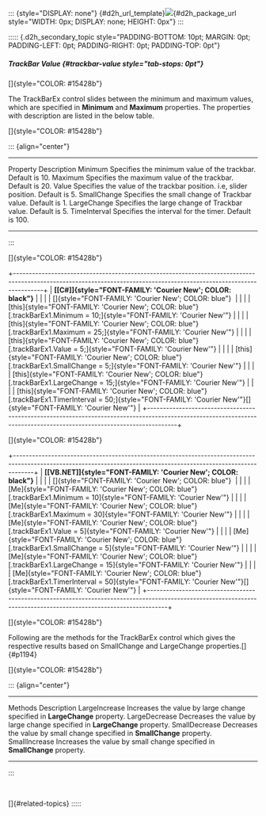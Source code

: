 ::: {style="DISPLAY: none"}
[](ms-xhelp:///?Id=d2h_url_template){#d2h_url_template}![](!package_url!){#d2h_package_url style="WIDTH: 0px; DISPLAY: none; HEIGHT: 0px"}
:::

::::: {.d2h_secondary_topic style="PADDING-BOTTOM: 10pt; MARGIN: 0pt; PADDING-LEFT: 0pt; PADDING-RIGHT: 0pt; PADDING-TOP: 0pt"}
##### TrackBar Value {#trackbar-value style="tab-stops: 0pt"}

[]{style="COLOR: #15428b"} 

The TrackBarEx control slides between the minimum and maximum values, which are specified in **Minimum** and **Maximum** properties. The properties with description are listed in the below table.

[]{style="COLOR: #15428b"} 

::: {align="center"}
  -------------- -----------------------------------------------------------------------------------
  Property       Description
  Minimum        Specifies the minimum value of the trackbar. Default is 10.
  Maximum        Specifies the maximum value of the trackbar. Default is 20.
  Value          Specifies the value of the trackbar position. i.e, slider position. Default is 5.
  SmallChange    Specifies the small change of Trackbar value. Default is 1.
  LargeChange    Specifies the large change of Trackbar value. Default is 5.
  TimeInterval   Specifies the interval for the timer. Default is 100.
  -------------- -----------------------------------------------------------------------------------
:::

[]{style="COLOR: #15428b"} 

+---------------------------------------------------------------------------------------------------------------------------------------------------------------------+
| **[\[C#\]]{style="FONT-FAMILY: 'Courier New'; COLOR: black"}**                                                                                                      |
|                                                                                                                                                                     |
| []{style="FONT-FAMILY: 'Courier New'; COLOR: blue"}                                                                                                                 |
|                                                                                                                                                                     |
| [this]{style="FONT-FAMILY: 'Courier New'; COLOR: blue"}[.trackBarEx1.Minimum = 10;]{style="FONT-FAMILY: 'Courier New'"}                                             |
|                                                                                                                                                                     |
| [this]{style="FONT-FAMILY: 'Courier New'; COLOR: blue"}[.trackBarEx1.Maximum = 25;]{style="FONT-FAMILY: 'Courier New'"}                                             |
|                                                                                                                                                                     |
| [this]{style="FONT-FAMILY: 'Courier New'; COLOR: blue"}[.trackBarEx1.Value = 5;]{style="FONT-FAMILY: 'Courier New'"}                                                |
|                                                                                                                                                                     |
| [this]{style="FONT-FAMILY: 'Courier New'; COLOR: blue"}[.trackBarEx1.SmallChange = 5;]{style="FONT-FAMILY: 'Courier New'"}                                          |
|                                                                                                                                                                     |
| [this]{style="FONT-FAMILY: 'Courier New'; COLOR: blue"}[.trackBarEx1.LargeChange = 15;]{style="FONT-FAMILY: 'Courier New'"}                                         |
|                                                                                                                                                                     |
| [this]{style="FONT-FAMILY: 'Courier New'; COLOR: blue"}[.trackBarEx1.TimerInterval = 50;]{style="FONT-FAMILY: 'Courier New'"}[]{style="FONT-FAMILY: 'Courier New'"} |
+---------------------------------------------------------------------------------------------------------------------------------------------------------------------+

[]{style="COLOR: #15428b"} 

+------------------------------------------------------------------------------------------------------------------------------------------------------------------+
| **[\[VB.NET\]]{style="FONT-FAMILY: 'Courier New'; COLOR: black"}**                                                                                               |
|                                                                                                                                                                  |
| []{style="FONT-FAMILY: 'Courier New'; COLOR: blue"}                                                                                                              |
|                                                                                                                                                                  |
| [Me]{style="FONT-FAMILY: 'Courier New'; COLOR: blue"}[.trackBarEx1.Minimum = 10]{style="FONT-FAMILY: 'Courier New'"}                                             |
|                                                                                                                                                                  |
| [Me]{style="FONT-FAMILY: 'Courier New'; COLOR: blue"}[.trackBarEx1.Maximum = 30]{style="FONT-FAMILY: 'Courier New'"}                                             |
|                                                                                                                                                                  |
| [Me]{style="FONT-FAMILY: 'Courier New'; COLOR: blue"}[.trackBarEx1.Value = 5]{style="FONT-FAMILY: 'Courier New'"}                                                |
|                                                                                                                                                                  |
| [Me]{style="FONT-FAMILY: 'Courier New'; COLOR: blue"}[.trackBarEx1.SmallChange = 5]{style="FONT-FAMILY: 'Courier New'"}                                          |
|                                                                                                                                                                  |
| [Me]{style="FONT-FAMILY: 'Courier New'; COLOR: blue"}[.trackBarEx1.LargeChange = 15]{style="FONT-FAMILY: 'Courier New'"}                                         |
|                                                                                                                                                                  |
| [Me]{style="FONT-FAMILY: 'Courier New'; COLOR: blue"}[.trackBarEx1.TimerInterval = 50]{style="FONT-FAMILY: 'Courier New'"}[]{style="FONT-FAMILY: 'Courier New'"} |
+------------------------------------------------------------------------------------------------------------------------------------------------------------------+

[]{style="COLOR: #15428b"} 

Following are the methods for the TrackBarEx control which gives the respective results based on SmallChange and LargeChange properties.[]{#p1194}

[]{style="COLOR: #15428b"} 

::: {align="center"}
  --------------- ----------------------------------------------------------------------------
  Methods         Description
  LargeIncrease   Increases the value by large change specified in **LargeChange** property.
  LargeDecrease   Decreases the value by large change specified in **LargeChange** property.
  SmallDecrease   Decreases the value by small change specified in **SmallChange** property.
  SmallIncrease   Increases the value by small change specified in **SmallChange** property.
  --------------- ----------------------------------------------------------------------------
:::

 

[]{#related-topics}
:::::
